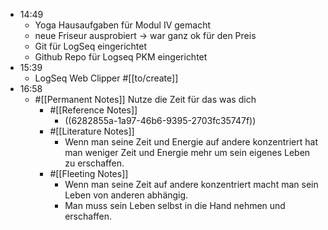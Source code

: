 - 14:49
	- Yoga Hausaufgaben für Modul IV gemacht
	- neue Friseur ausprobiert -> war ganz ok für den Preis
	- Git für LogSeq eingerichtet
	- Github Repo für Logseq PKM eingerichtet
- 15:39
	- LogSeq Web Clipper #[[to/create]]
- 16:58
	- #[[Permanent Notes]] Nutze die Zeit für das was dich
		- #[[Reference Notes]]
			- ((6282855a-1a97-46b6-9395-2703fc35747f))
		- #[[Literature Notes]]
			- Wenn man seine Zeit und Energie auf andere konzentriert hat man weniger Zeit und Energie mehr um sein eigenes Leben zu erschaffen.
		- #[[Fleeting Notes]]
			- Wenn man seine Zeit auf andere konzentriert macht man sein Leben von anderen abhängig.
			- Man muss sein Leben selbst in die Hand nehmen und erschaffen.